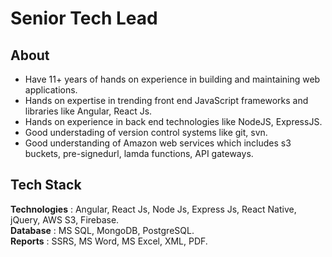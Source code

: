 # Senior Tech Lead #
## About ##
* Have 11+ years of hands on experience in building and maintaining web applications.
* Hands on expertise in trending front end JavaScript frameworks and libraries like Angular, React Js.
* Hands on experience in back end technologies like NodeJS, ExpressJS.
* Good understading of version control systems like git, svn.
* Good understanding of Amazon web services which includes s3 buckets, pre-signedurl, lamda functions, API gateways.
## Tech Stack ##
**Technologies** : Angular, React Js, Node Js, Express Js, React Native, jQuery, AWS S3, Firebase.<br/>
**Database** : MS SQL, MongoDB, PostgreSQL.<br/>
**Reports** : SSRS, MS Word, MS Excel, XML, PDF.

<!--
**jayandrasinghec/jayandrasinghec** is a ✨ _special_ ✨ repository because its `README.md` (this file) appears on your GitHub profile.

Here are some ideas to get you started:

- 🔭 I’m currently working on ...
- 🌱 I’m currently learning ...
- 👯 I’m looking to collaborate on ...
- 🤔 I’m looking for help with ...
- 💬 Ask me about ...
- 📫 How to reach me: ...
- 😄 Pronouns: ...
- ⚡ Fun fact: ...
-->
